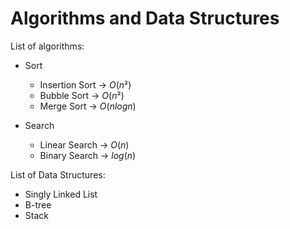 # Algorithms and Data Structures 

List of algorithms:
  - Sort
    - Insertion Sort -> $O(n²)$
    - Bubble Sort -> $O(n²)$
    - Merge Sort -> $O(n log n)$


  - Search
    - Linear Search ->  $O(n)$
    - Binary Search -> $log(n)$
    
List of Data Structures: 
  - Singly Linked List
  - B-tree
  - Stack
